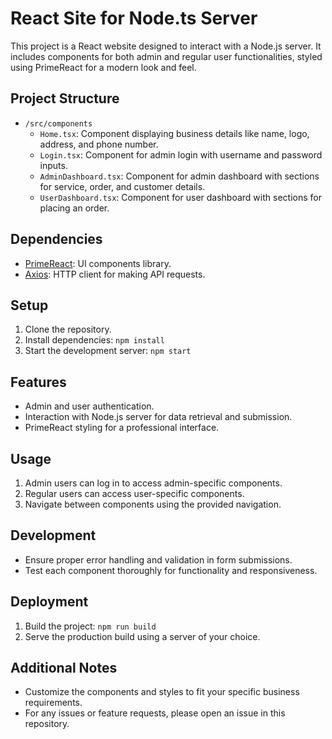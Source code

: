 # React Site for Node.ts Server

This project is a React website designed to interact with a Node.js server. It includes components for both admin and regular user functionalities, styled using PrimeReact for a modern look and feel.

## Project Structure
- `/src/components`
  - `Home.tsx`: Component displaying business details like name, logo, address, and phone number.
  - `Login.tsx`: Component for admin login with username and password inputs.
  - `AdminDashboard.tsx`: Component for admin dashboard with sections for service, order, and customer details.
  - `UserDashboard.tsx`: Component for user dashboard with sections for placing an order.

## Dependencies
- [PrimeReact](https://www.primefaces.org/primereact/): UI components library.
- [Axios](https://github.com/axios/axios): HTTP client for making API requests.

## Setup
1. Clone the repository.
2. Install dependencies: `npm install`
3. Start the development server: `npm start`

## Features
- Admin and user authentication.
- Interaction with Node.js server for data retrieval and submission.
- PrimeReact styling for a professional interface.

## Usage
1. Admin users can log in to access admin-specific components.
2. Regular users can access user-specific components.
3. Navigate between components using the provided navigation.

## Development
- Ensure proper error handling and validation in form submissions.
- Test each component thoroughly for functionality and responsiveness.

## Deployment
1. Build the project: `npm run build`
2. Serve the production build using a server of your choice.

## Additional Notes
- Customize the components and styles to fit your specific business requirements.
- For any issues or feature requests, please open an issue in this repository.

